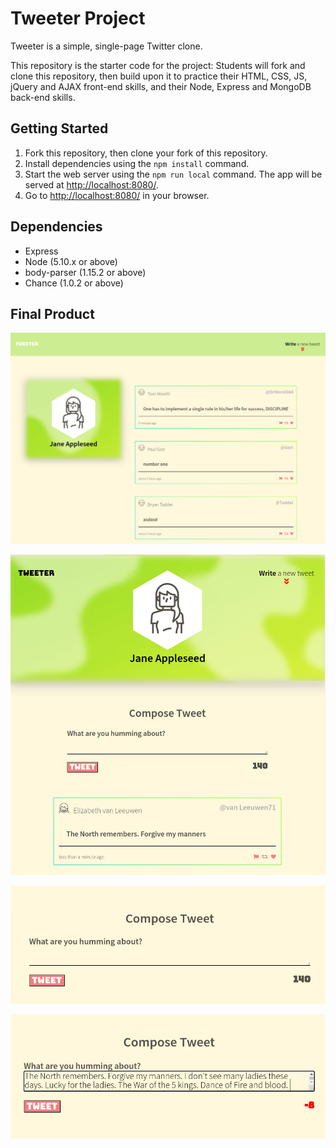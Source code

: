# Tweeter Project

Tweeter is a simple, single-page Twitter clone.

This repository is the starter code for the project: Students will fork and clone this repository, then build upon it to practice their HTML, CSS, JS, jQuery and AJAX front-end skills, and their Node, Express and MongoDB back-end skills.

## Getting Started

1. Fork this repository, then clone your fork of this repository.
2. Install dependencies using the `npm install` command.
3. Start the web server using the `npm run local` command. The app will be served at <http://localhost:8080/>.
4. Go to <http://localhost:8080/> in your browser.

## Dependencies

- Express
- Node (5.10.x or above)
- body-parser (1.15.2 or above)
- Chance (1.0.2 or above)

## Final Product

!["Screenshot of the home page"](https://github.com/amaninders/tweeter/blob/main/public/docs/home-page.png?raw=true)

!["Screenshot of the responsive layout"](https://github.com/amaninders/tweeter/blob/main/public/docs/responsive-layout.png?raw=true)

!["Screenshot of the tweet form"](https://github.com/amaninders/tweeter/blob/main/public/docs/tweet-form.png?raw=true)

!["Screenshot of the tweet character counter"](https://github.com/amaninders/tweeter/blob/main/public/docs/tweet-limit.png?raw=true)

